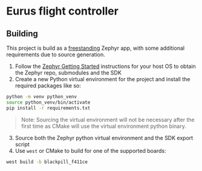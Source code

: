 # Eurus flight controller

## Building

This project is build as a [freestanding](https://docs.zephyrproject.org/4.0.0/develop/application/index.html) Zephyr app, with some additional requirements due to source generation.

1. Follow the [Zephyr Getting Started](https://docs.zephyrproject.org/4.0.0/develop/getting_started/index.html) instructions for your host OS to obtain the Zephyr repo, submodules and the SDK
2. Create a new Python virtual environment for the project and install the required packages like so:
```bash
python -m venv python_venv
source python_venv/bin/activate
pip install -r requirements.txt
```
> Note: Sourcing the virtual environment will not be necessary after the first time as CMake will use the virtual environment python binary.

3. Source both the Zephyr python virtual environment and the SDK export script
4. Use `west` or CMake to build for one of the supported boards:
```bash
west build -b blackpill_f411ce
```
